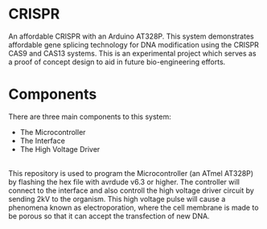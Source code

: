 # CRISPR
An affordable CRISPR with an Arduino AT328P. This system demonstrates affordable gene splicing technology for DNA modification using the CRISPR CAS9 and CAS13 systems. This is an experimental project which serves as a proof of concept design to aid in future bio-engineering efforts.

# Components
There are three main components to this system:
+ The Microcontroller
+ The Interface
+ The High Voltage Driver

<br>
This repository is used to program the Microcontroller (an ATmel AT328P) by flashing the hex file with avrdude v6.3 or higher. The controller will connect to the interface and also controll the high voltage driver circuit by sending 2kV to the organism. This high voltage pulse will cause a phenomena known as electroporation, where the cell membrane is made to be porous so that it can accept the transfection of new DNA.
